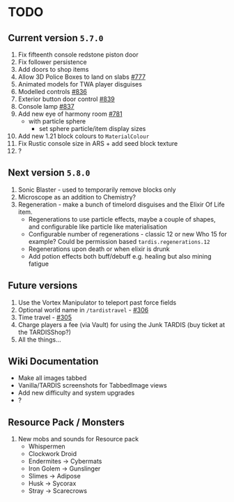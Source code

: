 # TODO

## Current version `5.7.0`

1. Fix fifteenth console redstone piston door
2. Fix follower persistence
3. Add doors to shop items
4. Allow 3D Police Boxes to land on slabs [#777](https://github.com/eccentricdevotion/TARDIS/issues/777)
5. Animated models for TWA player disguises
6. Modelled controls [#836](https://github.com/eccentricdevotion/TARDIS/issues/836)
7. Exterior button door control [#839](https://github.com/eccentricdevotion/TARDIS/issues/839)
8. Console lamp [#837](https://github.com/eccentricdevotion/TARDIS/issues/837)
9. Add new eye of harmony room [#781](https://github.com/eccentricdevotion/TARDIS/issues/781)
   - with particle sphere
     - set sphere particle/item display sizes
10. Add new 1.21 block colours to `MaterialColour`
11. Fix Rustic console size in ARS + add seed block texture
12. ?

## Next version `5.8.0`

1. Sonic Blaster - used to temporarily remove blocks only
2. Microscope as an addition to Chemistry?
3. Regeneration - make a bunch of timelord disguises and the Elixir Of Life item.
   - Regenerations to use particle effects, maybe a couple of shapes, and configurable like particle like materialisation
   - Configurable number of regenerations - classic 12 or new Who 15 for example? Could be permission based `tardis.regenerations.12`
   - Regenerations upon death or when elixir is drunk
   - Add potion effects both buff/debuff e.g. healing but also mining fatigue

## Future versions

1. Use the Vortex Manipulator to teleport past force fields
2. Optional world name in `/tardistravel` - [#306](https://github.com/eccentricdevotion/TARDIS/issues/306)
3. Time travel - [#305](https://github.com/eccentricdevotion/TARDIS/issues/305)
4. Charge players a fee (via Vault) for using the Junk TARDIS (buy ticket at the TARDISShop?)
5. All the things...

## Wiki Documentation

* Make all images tabbed
* Vanilla/TARDIS screenshots for TabbedImage views
* Add new difficulty and system upgrades
* ?

## Resource Pack / Monsters

1. New mobs and sounds for Resource pack
    * Whispermen
    * Clockwork Droid
    * Endermites -> Cybermats
    * Iron Golem -> Gunslinger
    * Slimes -> Adipose
    * Husk -> Sycorax
    * Stray -> Scarecrows
